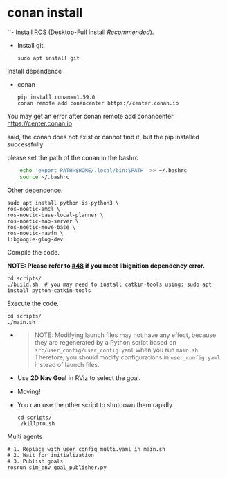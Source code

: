 # conan install

``- Install [ROS](http://wiki.ros.org/ROS/Installation) (Desktop-Full Install _Recommended_).
    
- Install git.
    
    ```shell
    sudo apt install git
    ```
    

Install dependence

- conan
    
    ```shell
    pip install conan==1.59.0
    conan remote add conancenter https://center.conan.io
    ```

You may get an error after conan remote add conancenter https://center.conan.io

said, the conan does not exist or cannot find it, but the pip installed successfully

please set the path of the conan in the bashrc

```bash
	echo 'export PATH=$HOME/.local/bin:$PATH' >> ~/.bashrc
	source ~/.bashrc
```

Other dependence.

```shell
sudo apt install python-is-python3 \
ros-noetic-amcl \
ros-noetic-base-local-planner \
ros-noetic-map-server \
ros-noetic-move-base \
ros-noetic-navfn \
libgoogle-glog-dev
```

Compile the code.

**NOTE: Please refer to [#48](https://github.com/ai-winter/ros_motion_planning/issues/48) if you meet libignition dependency error.**

```shell
cd scripts/
./build.sh  # you may need to install catkin-tools using: sudo apt install python-catkin-tools
```

Execute the code.

```shell
cd scripts/
./main.sh
```

- > NOTE: Modifying launch files may not have any effect, because they are regenerated by a Python script based on `src/user_config/user_config.yaml` when you run `main.sh`. Therefore, you should modify configurations in `user_config.yaml` instead of launch files.
    
- Use **2D Nav Goal** in RViz to select the goal.
    
- Moving!
    
- You can use the other script to shutdown them rapidly.
    
    ```shell
    cd scripts/
    ./killpro.sh
    ```
    

Multi agents

```shell
# 1. Replace with user_config_multi.yaml in main.sh
# 2. Wait for initialization
# 3. Publish goals
rosrun sim_env goal_publisher.py
```
